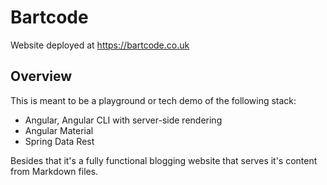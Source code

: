Bartcode
========

Website deployed at https://bartcode.co.uk

Overview
--------

This is meant to be a playground or tech demo of the following stack:

- Angular, Angular CLI with server-side rendering
- Angular Material
- Spring Data Rest

Besides that it's a fully functional blogging website that serves it's
content from Markdown files.
